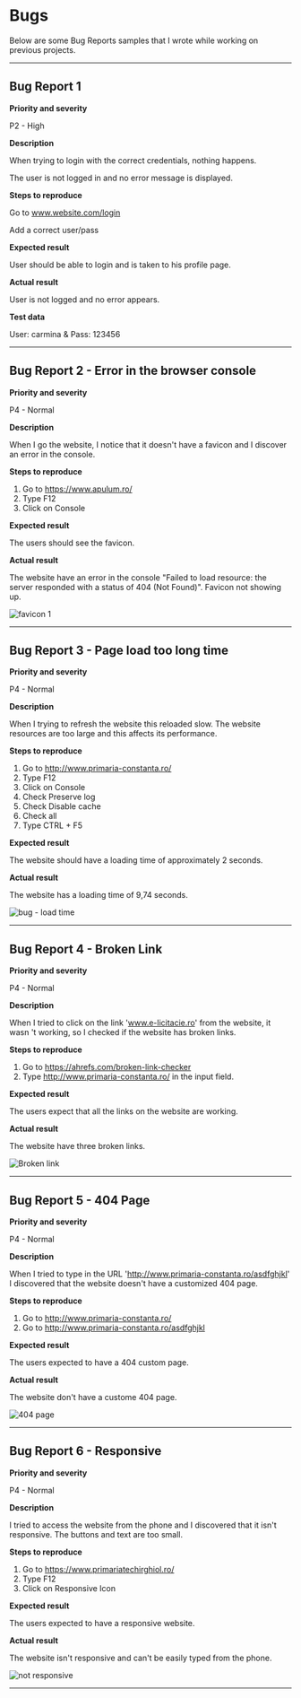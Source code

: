# Bugs

Below are some Bug Reports samples that I wrote while working on previous projects.

------------
## Bug Report 1 

**Priority and severity**

P2 - High

**Description**

When trying to login with the correct credentials, nothing happens.

The user is not logged in and no error message is displayed.


**Steps to reproduce**

Go to www.website.com/login

Add a correct user/pass


**Expected result**

User should be able to login and is taken to his profile page.


**Actual result**

User is not logged and no error appears.



**Test data**

User: carmina & Pass: 123456

----------------------------------
## Bug Report 2 - Error in the browser console

**Priority and severity**

P4 - Normal

**Description**

When I go the website, I notice that it doesn't have a favicon and I discover an error in the console.

**Steps to reproduce**

1. Go to https://www.apulum.ro/
2. Type F12
3. Click on Console

**Expected result**

The users should see the favicon.

**Actual result**

The website have an error in the console "Failed to load resource: the server responded with a status of 404 (Not Found)". Favicon not showing up.

![favicon 1](https://user-images.githubusercontent.com/85248462/212406487-632528a2-171f-49f2-9011-dd9cb9b8b102.png)

----------------------

## Bug Report 3 - Page load too long time

**Priority and severity**

P4 - Normal

**Description**

When I trying to refresh the website this reloaded slow. The website resources are too large and this affects its performance.

**Steps to reproduce**

1. Go to http://www.primaria-constanta.ro/
2. Type F12
3. Click on Console
4. Check Preserve log
5. Check Disable cache
6. Check all
7. Type CTRL + F5

**Expected result**

The website should have a loading time of approximately 2 seconds.

**Actual result**

The website has a loading time of 9,74 seconds.

![bug - load time](https://user-images.githubusercontent.com/85248462/212410108-19020fd0-5900-4e83-8e5b-a47fdef303bb.png)

-----------------------
## Bug Report 4 - Broken Link

**Priority and severity**

P4 - Normal

**Description**

When I tried to click on the link 'www.e-licitacie.ro' from the website, it wasn 't working, so I checked if the website has broken links.

**Steps to reproduce**

1. Go to https://ahrefs.com/broken-link-checker
2. Type http://www.primaria-constanta.ro/ in the input field.

**Expected result**

The users expect that all the links on the website are working.

**Actual result**

The website have three broken links.

![Broken link](https://user-images.githubusercontent.com/85248462/212412710-e74802df-aacd-4fee-aac5-430631cce926.png)

--------------------------

## Bug Report 5 - 404 Page

**Priority and severity**

P4 - Normal

**Description**

When I tried to type in the URL 'http://www.primaria-constanta.ro/asdfghjkl' I discovered that the website doesn't have a customized 404 page.

**Steps to reproduce**

1. Go to http://www.primaria-constanta.ro/
2. Go to http://www.primaria-constanta.ro/asdfghjkl

**Expected result**

The users expected to have a 404 custom page.

**Actual result**

The website don't have a custome 404 page.


![404 page](https://user-images.githubusercontent.com/85248462/212414731-50a9c0f8-dfe0-42f7-8204-2db229a3e44b.png)

-------------------
## Bug Report 6 - Responsive

**Priority and severity**

P4 - Normal

**Description**

I tried to access the website from the phone and I discovered that it isn't responsive. The buttons and text are too small.

**Steps to reproduce**

1. Go to https://www.primariatechirghiol.ro/
2. Type F12
3. Click on Responsive Icon


**Expected result**

The users expected to have a responsive website.

**Actual result**

The website isn't responsive and can't be easily typed from the phone.

![not responsive](https://user-images.githubusercontent.com/85248462/212416126-fd5ea943-1c66-4bd3-b366-b2b10234e601.png)




-----------------
